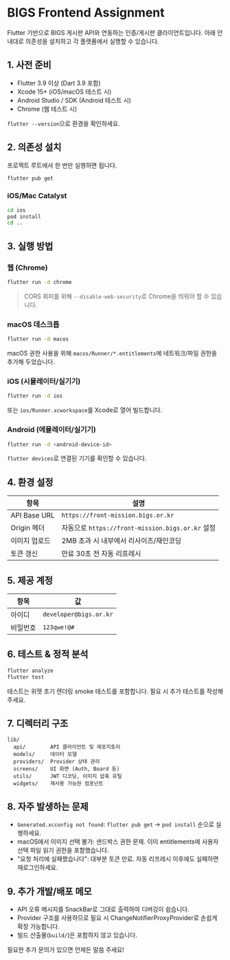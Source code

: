 # BIGS Frontend Assignment

Flutter 기반으로 BIGS 게시판 API와 연동하는 인증/게시판 클라이언트입니다. 아래 안내대로 의존성을 설치하고 각 플랫폼에서 실행할 수 있습니다.

## 1. 사전 준비

- Flutter 3.9 이상 (Dart 3.9 포함)
- Xcode 15+ (iOS/macOS 테스트 시)
- Android Studio / SDK (Android 테스트 시)
- Chrome (웹 테스트 시)

`flutter --version`으로 환경을 확인하세요.

## 2. 의존성 설치

프로젝트 루트에서 한 번만 실행하면 됩니다.

```bash
flutter pub get
```

### iOS/Mac Catalyst

```bash
cd ios
pod install
cd ..
```

## 3. 실행 방법

### 웹 (Chrome)
```bash
flutter run -d chrome
```
> CORS 회피를 위해 `--disable-web-security`로 Chrome을 띄워야 할 수 있습니다.

### macOS 데스크톱
```bash
flutter run -d macos
```
macOS 권한 사용을 위해 `macos/Runner/*.entitlements`에 네트워크/파일 권한을 추가해 두었습니다.

### iOS (시뮬레이터/실기기)
```bash
flutter run -d ios
```
또는 `ios/Runner.xcworkspace`를 Xcode로 열어 빌드합니다.

### Android (에뮬레이터/실기기)
```bash
flutter run -d <android-device-id>
```
`flutter devices`로 연결된 기기를 확인할 수 있습니다.

## 4. 환경 설정

| 항목 | 설명 |
| --- | --- |
| API Base URL | `https://front-mission.bigs.or.kr` |
| Origin 헤더 | 자동으로 `https://front-mission.bigs.or.kr` 설정 |
| 이미지 업로드 | 2MB 초과 시 내부에서 리사이즈/재인코딩 |
| 토큰 갱신 | 만료 30초 전 자동 리프레시 |

## 5. 제공 계정

| 항목 | 값 |
| --- | --- |
| 아이디 | `developer@bigs.or.kr` |
| 비밀번호 | `123qwe!@#` |

## 6. 테스트 & 정적 분석

```bash
flutter analyze
flutter test
```

테스트는 위젯 초기 렌더링 smoke 테스트를 포함합니다. 필요 시 추가 테스트를 작성해 주세요.

## 7. 디렉터리 구조

```
lib/
  api/        API 클라이언트 및 레포지토리
  models/     데이터 모델
  providers/  Provider 상태 관리
  screens/    UI 화면 (Auth, Board 등)
  utils/      JWT 디코딩, 이미지 압축 유틸
  widgets/    재사용 가능한 컴포넌트
```

## 8. 자주 발생하는 문제

- `Generated.xcconfig not found`: `flutter pub get` → `pod install` 순으로 실행하세요.
- macOS에서 이미지 선택 불가: 샌드박스 권한 문제. 이미 entitlements에 사용자 선택 파일 읽기 권한을 포함했습니다.
- "요청 처리에 실패했습니다": 대부분 토큰 만료. 자동 리프레시 이후에도 실패하면 재로그인하세요.

## 9. 추가 개발/배포 메모

- API 오류 메시지를 SnackBar로 그대로 출력하여 디버깅이 쉽습니다.
- Provider 구조를 사용하므로 필요 시 ChangeNotifierProxyProvider로 손쉽게 확장 가능합니다.
- 빌드 산출물(`build/`)은 포함하지 않고 있습니다.

필요한 추가 문의가 있으면 언제든 말씀 주세요!
